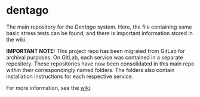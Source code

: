 # dentago

The main repository for the *Dentago* system. Here, the file containing some basic stress tests can be found, and there is important information stored in the wiki.

**IMPORTANT NOTE:** This project repo has been migrated from GitLab for archival purposes. On GitLab, each service was contained in a separate repository. These repositories have now been consolidated in this main repo within their correspondingly named folders. The folders also contain installation instructions for each respective service.

For more information, see the [wiki](https://github.com/rokanas/dentago/wiki).